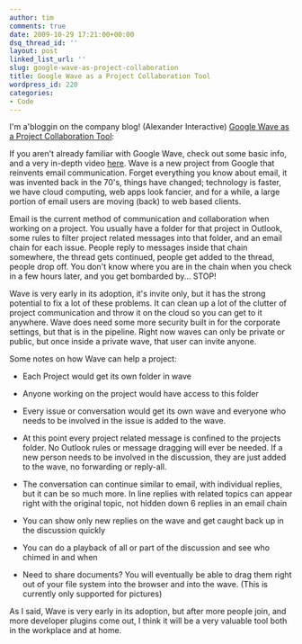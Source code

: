 ```yaml
---
author: tim
comments: true
date: 2009-10-29 17:21:00+00:00
dsq_thread_id: ''
layout: post
linked_list_url: ''
slug: google-wave-as-project-collaboration
title: Google Wave as a Project Collaboration Tool
wordpress_id: 220
categories:
- Code
---
```


I'm a'bloggin on the company blog! (Alexander Interactive) [Google Wave as a
Project Collaboration Tool](http://www.alexanderinteractive.com/blog/2009/10/google-wave-as-a-project-collaboration-tool.html): 

If you aren't already familiar with Google Wave, check out some basic info,
and a very in-depth video [here](http://wave.google.com/help/wave/about.html).
Wave is a new project from Google that reinvents email communication. Forget
everything you know about email, it was invented back in the 70's, things have
changed; technology is faster, we have cloud computing, web apps look fancier,
and for a while, a large portion of email users are moving (back) to web based
clients.

Email is the current method of communication and collaboration when working on
a project. You usually have a folder for that project in Outlook, some rules
to filter project related messages into that folder, and an email chain for
each issue. People reply to messages inside that chain somewhere, the thread
gets continued, people get added to the thread, people drop off. You don't
know where you are in the chain when you check in a few hours later, and you
get bombarded by... STOP!

Wave is very early in its adoption, it's invite only, but it has the strong
potential to fix a lot of these problems. It can clean up a lot of the clutter
of project communication and throw it on the cloud so you can get to it
anywhere. Wave does need some more security built in for the corporate
settings, but that is in the pipeline. Right now waves can only be private or
public, but once inside a private wave, that user can invite anyone.

Some notes on how Wave can help a project:

  

  * Each Project would get its own folder in wave
  

  * Anyone working on the project would have access to this folder
  

  * Every issue or conversation would get its own wave and everyone who needs to be involved in the issue is added to the wave. 
  

  * At this point every project related message is confined to the projects folder. No Outlook rules or message dragging will ever be needed. If a new person needs to be involved in the discussion, they are just added to the wave, no forwarding or reply-all.
  

  * The conversation can continue similar to email, with individual replies, but it can be so much more. In line replies with related topics can appear right with the original topic, not hidden down 6 replies in an email chain
  

  * You can show only new replies on the wave and get caught back up in the discussion quickly
  

  * You can do a playback of all or part of the discussion and see who chimed in and when
  

  * Need to share documents? You will eventually be able to drag them right out of your file system into the browser and into the wave. (This is currently only supported for pictures) 
  

As I said, Wave is very early in its adoption, but after more people join, and
more developer plugins come out, I think it will be a very valuable tool both
in the workplace and at home.